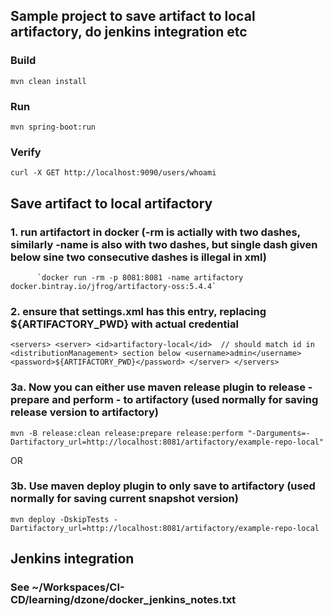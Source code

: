 ## Sample project to save artifact to local artifactory, do jenkins integration etc

### Build
`mvn clean install`

### Run
`mvn spring-boot:run`

### Verify
`curl -X GET http://localhost:9090/users/whoami`

## Save artifact to local artifactory

### 1. run artifactort in docker (-rm is actially with two dashes, similarly -name is also with two dashes, but single dash given below sine two consecutive dashes is illegal in xml)

          `docker run -rm -p 8081:8081 -name artifactory docker.bintray.io/jfrog/artifactory-oss:5.4.4`

### 2. ensure that settings.xml has this entry, replacing ${ARTIFACTORY_PWD} with actual credential
`
			<servers>
    			<server>
      			<id>artifactory-local</id>  // should match id in <distributionManagement> section below
      			<username>admin</username>
      			<password>${ARTIFACTORY_PWD}</password>
    			</server>
   			</servers>
`

### 3a. Now you can either use maven release plugin to release - prepare and perform - to artifactory (used normally for saving release version to artifactory)
`mvn -B release:clean release:prepare release:perform "-Darguments=-Dartifactory_url=http://localhost:8081/artifactory/example-repo-local"`

OR
### 3b. Use maven deploy plugin to only save to artifactory (used normally for saving current snapshot version)
`mvn deploy -DskipTests -Dartifactory_url=http://localhost:8081/artifactory/example-repo-local`


## Jenkins integration
### See ~/Workspaces/CI-CD/learning/dzone/docker_jenkins_notes.txt
